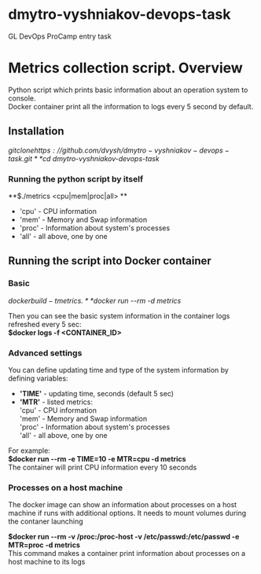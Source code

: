 # dmytro-vyshniakov-devops-task
GL DevOps ProCamp entry task

# Metrics collection script. Overview

Python script which prints basic information about an operation system to console.  
Docker container print all the information to logs every 5 second by default.

## Installation 

*$git clone https://github.com/dvysh/dmytro-vyshniakov-devops-task.git*  
*$cd dmytro-vyshniakov-devops-task*  

### Running the python script by itself

**$./metrics <cpu|mem|proc|all> **  
- 'cpu' - CPU information  
- 'mem' - Memory and Swap information  
- 'proc' - Information about system's processes  
- 'all' - all above, one by one  

## Running the script into Docker container
### Basic 
*$docker build -t metrics .*  
*$docker run --rm -d metrics*

Then you can see the basic system information in the container logs refreshed every 5 sec:  
**$docker logs -f <CONTAINER_ID>**

### Advanced settings

You can define updating time and type of the system information by defining variables:  
- **'TIME'** - updating time, seconds (default 5 sec)  
- **'MTR'** -  listed metrics:   
   'cpu' - CPU information  
   'mem' - Memory and Swap information  
   'proc' - Information about system's processes  
   'all' - all above, one by one  
 
 For example:  
 **$docker run --rm -e TIME=10 -e MTR=cpu -d metrics**  
The container will print CPU information every 10 seconds

### Processes on a host machine
The docker image can show an information about processes on a host machine if runs with additional options.
It needs to mount volumes during the contaner launching

**$docker run --rm -v /proc:/proc-host -v /etc/passwd:/etc/passwd -e MTR=proc -d metrics**  
This command makes a container print information about processes on a host machine to its logs  
